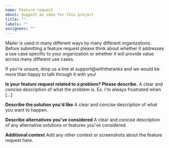 ```yaml
---
name: Feature request
about: Suggest an idea for this project
title: ""
labels: ""
assignees: ""
---
```


Mailer is used in many different ways by many different organizations. Before submitting a feature request please think about whether it addresses a use case specific to your organization or whether it will provide value across many different use cases.

If you're unsure, drop us a line at support@withtheranks and we would be more than happy to talk through it with you!

**Is your feature request related to a problem? Please describe.**
A clear and concise description of what the problem is. Ex. I'm always frustrated when [...]

**Describe the solution you'd like**
A clear and concise description of what you want to happen.

**Describe alternatives you've considered**
A clear and concise description of any alternative solutions or features you've considered.

**Additional context**
Add any other context or screenshots about the feature request here.
